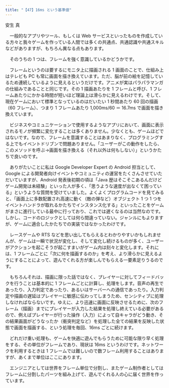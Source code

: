```yaml
---
title: "【47】16ms という基準値"
---
```



安生 真


　一般的なアプリやツール、もしくは Web サービスといったものを作成している方々と我々ゲームを作っている人間では多くの共通点、共通認識や共通スキルなどがありますが、もちろん異なる点もあります。

　そのうちの 1 つは、フレームを強く意識しているかどうかです。

　フレームというのは要するにモニタ上に描画される 1 画面のことで、仕組み上はテレビも PC も常に画面を描き換えています。ただ、脳が前の絵を記憶しているため連続しているように見えるというだけです。アニメが実はパラパラマンガの仕組みであることと同じです。その 1 描画あたりを 1 フレームと呼び、1 フレームあたりにかかる時間が短いほど理論上は滑らかに見えるわけです。そして、現在ゲームにおいて標準となっているのはだいたい 1 秒間あたり 60 回の描画（60 フレーム）、つまり 1 フレームあたり 1,000ms/60 ＝ 16.7ms で画面を描き換えています。

　ビジネスやコミュニケーションで使用するようなアプリにおいて、画面に表示されるモノが頻繁に変化することは多くありません。少なくとも、ゲームほどではないです。なので、フレームを意識することはあまりなく、プログラミングする上でもイベントドリブンで問題ありません。「ユーザーがこの動作をしたら、このメソッドを呼ぶ→画面を描き換える（それ以外は何もしない）」というかたちで良いのです。

　ありがたいことに私は Google Developer Expert の Android 担当として、Google による開発者向けイベントやコミュニティの運営をたくさんさせていただいていますが、Android 発表後初期の頃は「Java 歴はそこそこあるんだけどゲーム開発は未経験」といった人が多く、「思うような速度が出なくて困っている」というような質問を受けていました。よくよくプログラムコードを見てみると、「画面上に多数配置され高速に動く（敵の弾など）オブジェクト 1 つ 1 つをイベントハンドラが取れるかたちでインスタンス化する」といったことをゲームがまさに進行している最中に行っており、これでは遅くなるのは当然なのです。しかし、コードのロジックとしては何ら間違っていない。ジャンルにもよりますが、ゲームに適合したかたちでの実装ではなかったわけです。

　レースゲームや RTS などを思い出してもらえるとわかりやすいかもしれませんが、ゲームは一瞬で状況が変化し、そして変化し続けるものが多く、ユーザーがアクションを起こそうが起こすまいがゲーム内は刻々と変化します。それには、1 フレームごとに「次に何を描画するのか」を考え、より滑らかに見えるようにすることによって、遊んでくれる方が楽しんでもらえる一要素足りうるのです。

　もちろんそれは、描画に限った話ではなく、プレイヤーに対してフィードバックを行うことは基本的に 1 フレームごとに計算し、処理をします。音声の再生であったり、入力判定であったり、あるいはサーバーへの通信であったり。入力判定や描画の遅延はプレイヤーに敏感に伝わってしまうため、センシティブに処理しなければならないです。ゆえに、より迅速に画面に反映させるために、次のフレーム（描画）までにプレイヤーが入力した結果を処理し終えている必要があるので、例えばプレイヤーが行った操作（入力）によって自キャラがどう動き、その結果画面がどうなったか（衝突判定など）を処理した全ての結果を反映した状態で画面を描画する、という処理を毎回、16ms ごとに続けます。

　どれだけ重い処理も、ゲームを快適に遊んでもらうために可能な限り早く処理をする、その単位がフレームであり、現状は 16ms というわけです。ネットワークを利用するときは 1 フレームでは難しいので数フレーム利用することはありますが、あくまで単位はここにあります。

　エンジニアとしては世界をフレーム単位で分割し、またゲーム制作者としてはフレームに分割したパーツを組み上げて、遊んでくれる人の心に届く世界を作っています。
